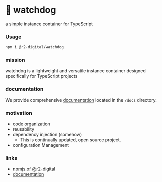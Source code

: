 # 🐺 watchdog
a simple instance container for TypeScript

### Usage
```bash
npm i @r2-digital/watchdog
```

### mission
watchdog is a lightweight and versatile instance container designed specifically for TypeScript projects

### documentation
We provide comprehensive [documentation](https://r2-digital.github.io/watchdog) located in the `/docs` directory.

### motivation
* code organization
* reusability
* dependency injection (somehow)
  * This is continually updated, open source project.
* configuration Management

### links
* [npmjs of @r2-digital](https://www.npmjs.com/package/@r2-digital/watchdog)
* [documentation](https://r2-digital.github.io/watchdog)
